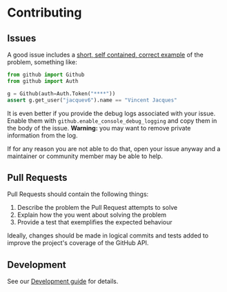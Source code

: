 # Contributing

## Issues

A good issue includes a [short, self contained, correct example](http://sscce.org/) of the problem, something like:

```python
from github import Github
from github import Auth

g = Github(auth=Auth.Token("****"))
assert g.get_user("jacquev6").name == "Vincent Jacques"
```

It is even better if you provide the debug logs associated with your issue.
Enable them with `github.enable_console_debug_logging` and copy them in the body of the issue.
**Warning:** you may want to remove private information from the log.

If for any reason you are not able to do that, open your issue anyway and a maintainer or community member may be able to help.

## Pull Requests

Pull Requests should contain the following things:

1. Describe the problem the Pull Request attempts to solve
2. Explain how the you went about solving the problem
3. Provide a test that exemplifies the expected behaviour

Ideally, changes should be made in logical commits and tests added to improve the project's coverage of the GitHub API.

## Development

See our [Development guide](https://pygithub.readthedocs.io/en/stable/development.html) for details.